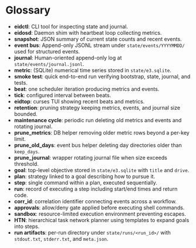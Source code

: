 # Glossary

- **eidctl**: CLI tool for inspecting state and journal.
- **eidosd**: Daemon shim with heartbeat loop collecting metrics.
- **snapshot**: JSON summary of current state counts and recent events.
- **event bus**: Append-only JSONL stream under `state/events/YYYYMMDD/` used for structured events.
- **journal**: Human-oriented append-only log at `state/events/journal.jsonl`.
- **metric**: (SQLite) numerical time series stored in `state/e3.sqlite`.
- **smoke test**: quick end-to-end run verifying bootstrap, state, journal, and tests.
- **beat**: one scheduler iteration producing metrics and events.
- **tick**: configured interval between beats.
- **eidtop**: curses TUI showing recent beats and metrics.
- **retention**: pruning strategy keeping metrics, events, and journal size bounded.
- **maintenance cycle**: periodic run deleting old metrics and events and rotating journal.
- **prune_metrics**: DB helper removing older metric rows beyond a per-key limit.
- **prune_old_days**: event bus helper deleting day directories older than ``keep_days``.
- **prune_journal**: wrapper rotating journal file when size exceeds threshold.
- **goal**: top-level objective stored in `state/e3.sqlite` with `title` and `drive`.
- **plan**: strategy linked to a goal describing how to pursue it.
- **step**: single command within a plan, executed sequentially.
- **run**: record of executing a step including start/end times and return code.
- **corr_id**: correlation identifier connecting events across a workflow.
- **approvals**: allow/deny gate applied before executing shell commands.
- **sandbox**: resource-limited execution environment preventing escapes.
- **HTN**: hierarchical task network planner using templates to expand goals into steps.
- **run artifacts**: per-run directory under `state/runs/<run_id>/` with `stdout.txt`, `stderr.txt`, and `meta.json`.
